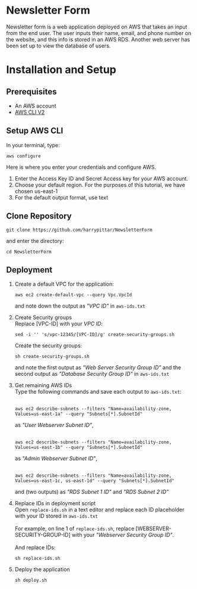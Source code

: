# Newsletter Form
Newsletter form is a web application deployed on AWS that takes an input from the end user. The user inputs their name, email, and phone number on the website, and this info is stored in an AWS RDS. Another web server has been set up to view the database of users.

# Installation and Setup
## Prerequisites
* An AWS account
* [AWS CLI V2](https://docs.aws.amazon.com/cli/latest/userguide/install-cliv2.html)

## Setup AWS CLI
In your terminal, type:
```
aws configure
```
Here is where you enter your credentials and configure AWS. 
1. Enter the Access Key ID and Secret Access key for your AWS account.
2. Choose your default region. For the purposes of this tutorial, we have chosen us-east-1
3. For the default output format, use text

## Clone Repository
```
git clone https://github.com/harrypittar/NewsletterForm
```
and enter the directory:
```
cd NewsletterForm
```  

## Deployment
1. Create a default VPC for the application:
    ``` 
    aws ec2 create-default-vpc --query Vpc.VpcId
     ```

    and note down the output as *"VPC ID"* in `aws-ids.txt`

2. Create Security groups  
    Replace [VPC-ID] with your *VPC ID*:
    ```
    sed -i '' 's/vpc-12345/[VPC-ID]/g' create-security-groups.sh
    ```
    Create the security groups:
    ```
    sh create-security-groups.sh
    ```
    and note the first output as *"Web Server Security Group ID"* and the second output as *"Database Security Group ID"* in `aws-ids.txt`

3. Get remaining AWS IDs  
    Type the following commands and save each output to `aws-ids.txt`:
    <br><br>
    ```
    aws ec2 describe-subnets --filters "Name=availability-zone, Values=us-east-1a" --query "Subnets[*].SubnetId"
    ```
    as *"User Webserver Subnet ID"*,<br><br>

    ```
    aws ec2 describe-subnets --filters "Name=availability-zone, Values=us-east-1b" --query "Subnets[*].SubnetId"
    ```
    as *"Admin Webserver Subnet ID"*,<br><br>

    ```
    aws ec2 describe-subnets --filters "Name=availability-zone, Values=us-east-1c, us-east-1d" --query "Subnets[*].SubnetId"
    ```
    and (two outputs) as *"RDS Subnet 1 ID"* and *"RDS Subnet 2 ID"*

4. Replace IDs in deployment script  
    Open `replace-ids.sh` in a text editor and replace each ID placeholder with your ID stored in `aws-ids.txt`<br><br>
    For example, on line 1 of `replace-ids.sh`, replace [WEBSERVER-SECURITY-GROUP-ID] with your *"Webserver Security Group ID"*.   
    <br>
    And replace IDs:
    ```
    sh replace-ids.sh
    ```
5. Deploy the application
    ```
    sh deploy.sh
    ```